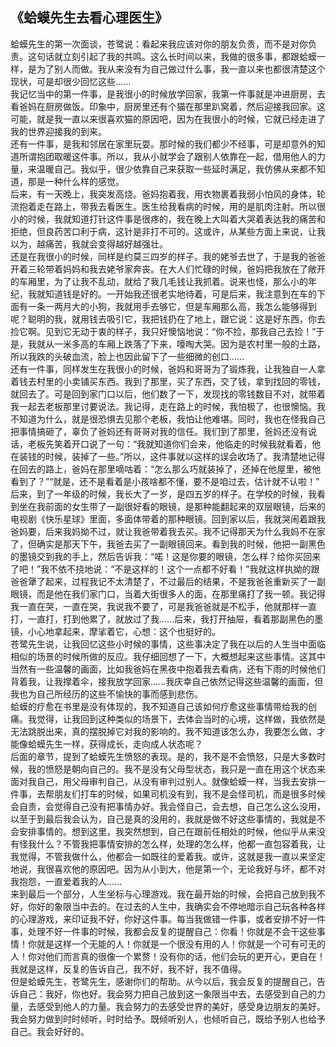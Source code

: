 ## 《蛤蟆先生去看心理医生》  

蛤蟆先生的第一次面谈，苍鹭说：看起来我应该对你的朋友负责，而不是对你负责。这句话就立刻引起了我的共鸣。这么长时间以来，我做的很多事，都跟蛤蟆一样，是为了别人而做。我从来没有为自己做过什么事，我一直以来也都很清楚这个现状，可是却很少回忆这些......  
我记忆当中的第一件事，是我很小的时候放学回家，我第一件事就是冲进厨房，去看爸妈在厨房做饭。印象中，厨房里还有个猫在那里趴窝着，然后迎接我回家。这可能，就是我一直以来很喜欢猫的原因吧，因为在我很小的时候，它就已经走进了我的世界迎接我的到来。  
还有一件事，是我和邻居在家里玩耍。那时候的我们都少不经事，可是却意外的知道所谓抱团取暖这件事。所以，我从小就学会了跟别人依靠在一起，借用他人的力量，来温暖自己。我似乎，很少依靠自己来获取一些延时满足，我仿佛从来都不知道，那是一种什么样的感觉。  
后来，有一天晚上，我突发高烧。爸妈抱着我，用衣物裹着我弱小怕风的身体，轮流抱着走在路上，带我去看医生。医生给我看病的时候，用的是肌肉注射。所以很小的时候，我就知道打针这件事是很疼的，我在晚上大叫着大哭着表达我的痛苦和拒绝，但良药苦口利于病，这针是非打不可的。这或许，从某些方面上来说，让我以为，越痛苦，我就会变得越好越强壮。  
还是在我很小的时候，同样是约莫三四岁的样子。我的姥爷去世了，于是我的爸爸开着三轮带着妈妈和我去姥爷家奔丧。在大人们忙碌的时候，爸妈把我放在了敞开的车厢里，为了让我不乱动，就给了我几毛钱让我抓着。说来也怪，那么小的年纪，我就知道钱是好的。一开始我还很老实地待着，可是后来，我注意到在车的下面有一条一两月大的小狗，我就用手去够它，但是车厢那么高，我怎么能够得到呢？聪明的我，就用钱去吸引它，我把钱扔在了地上，跟它说：这是好东西，你去捡它啊。见到它无动于衷的样子，我只好懊恼地说：“你不捡，那我自己去捡！”于是，我就从一米多高的车厢上跌落了下来，嚎啕大哭。因为是农村里一般的土路，所以我跌的头破血流，脸上也因此留下了一些细微的创口......  
还有一件事，同样发生在我很小的时候，爸妈和哥哥为了锻炼我，让我独自一人拿着钱去村里的小卖铺买东西。我到了那里，买了东西，交了钱，拿到找回的零钱，就回去了。可是回到家门口以后，他们数了一下，发现找的零钱数目不对，就带着我一起去老板那里讨要说法。我记得，走在路上的时候，我怕极了，也很懊恼。我不知道为什么，就是很恐惧去见那个老板，我怕让他难堪。同时，我也在怪我自己把事情搞砸了，辜负了爸妈还有哥哥对我的信任。我们到了那里，爸妈还没有说话，老板先笑着开口说了一句：“我就知道你们会来，他临走的时候我就看着，他在装钱的时候，装掉了一些。”所以，这件事就以这样的误会收场了。我清楚地记得在回去的路上，爸妈在那里嘀咕着：“怎么那么巧就装掉了，还掉在他屋里，被他看到了？”“就是，还不是看着是小孩啥都不懂，要不是咱过去，估计就不认啦！”  
后来，到了一年级的时候，我长大了一岁，是四五岁的样子。在学校的时候，我看到坐在我前面的女生带了一副很好看的眼镜，是那种能翻起来的双层眼镜，后来的电视剧《快乐星球》里面，多面体带着的那种眼镜。回到家以后，我就哭闹着跟我爸妈要，后来我妈拗不过，就让我爸带着我去买。我不记得那天为什么我妈不在家了，但确实是那天下午，我爸去买了一副眼镜回来。看到我的时候，他把一副黑色的墨镜交到我的手上，然后告诉我：“喏！这是你要的眼镜，怎么样？给你买回来了吧！”我不依不挠地说：“不是这样的！这个一点都不好看！”我就这样执拗的跟爸爸犟了起来，过程我记不太清楚了，不过最后的结果，不是我爸爸重新买了一副眼镜，而是他在我们家门口，当着大街很多人的面，在那里痛打了我一顿。我记得我一直在哭，一直在哭，我说我不要了，可是我爸爸就是不松手，他就那样一直打，一直打，打到他累了，就放过了我......后来，我打开抽屉，看着那副黑色的墨镜，小心地拿起来，摩挲着它，心想：这个也挺好的。  
苍鹭先生说，让我回忆这些小时候的事情，这些事决定了我在以后的人生当中面临相似的场景的时候所做的反应。我仔细回想了一下，大概想起来这些事情。这其中当然有一些温馨的画面，比如我爸妈在黑夜中抱着我去看病，还有下雨的时候他们背着我，让我撑着伞，接我放学回家......我庆幸自己依然记得这些温馨的画面，但我也为自己所经历的这些不愉快的事而感到悲伤。  
蛤蟆的疗愈在书里是没有体现的，我不知道自己该如何疗愈这些事情带给我的创痛。我觉得，让我回到这种类似的场景下，去体会当时的心境，这样做，我依然是无法跳脱出来，真的摆脱掉它对我的影响的。我不知道该怎么办，我要怎么做，才能像蛤蟆先生一样，获得成长，走向成人状态呢？  
后面的章节，提到了蛤蟆先生愤怒的表现。是的，我不是不会愤怒，只是大多数时候，我的愤怒是朝向自己的。我不是没有父母型状态，我只是一直在用这个状态来面对我自己，用父母审判自己，从没有审判过别人。就像蛤蟆一样，当我去安排一件事，去帮朋友们打车的时候，如果司机没有到，我不是会怪司机，而是很多时候会自责，会觉得自己没有把事情办好。我会怪自己，会去想，自己怎么这么没用，以至于到最后我会认为，自己是真的没用的，我就是做不好这些事情的，我就是不会安排事情的。想到这里，我突然想到，自己在跟前任相处的时候，他似乎从来没有怪我什么？不管我把事情安排的怎么样，处理的怎么样，他都一直包容着我，让我觉得，不管我做什么，他都会一如既往的爱着我。或许，这就是我一直以来坚定地说，我很喜欢他的原因吧。因为从小到大，他是第一个，无论我好与坏，都不对我抱怨，一直爱着我的人......  
来到最后一个部分，人生坐标与心理游戏。我在最开始的时候，会把自己放到我不好，你好的象限当中去的。在过去的人生中，我确实会不停地暗示自己玩各种各样的心理游戏，来印证我不好，你好这件事。每当我做错一件事，或者安排不好一件事，处理不好一件事的时候，我都会反复的提醒自己：你看！你就是不会干这些事情！你就是这样一个无能的人！你就是一个很没有用的人！你就是一个可有可无的人！你对他们而言真的很像一个累赘！没有你的话，他们会玩的更开心，更自在！我就是这样，反复的告诉自己，我不好，我不好，我不值得。  
但是蛤蟆先生，苍鹭先生，感谢你们的帮助。从今以后，我会反复的提醒自己，告诉自己：我好，你也好。我会努力把自己放到这一象限当中去，去感受到自己的力量，去感受到他人的力量。我会努力的去感受世界的美好，感受身边朋友的美好。我会努力做到时时倾听，时时给予。既倾听别人，也倾听自己，既给予别人也给予自己。我会好好的。
